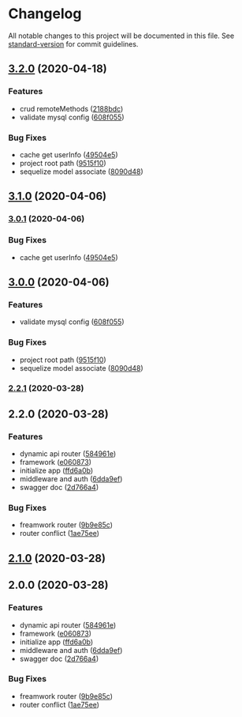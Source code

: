# Changelog

All notable changes to this project will be documented in this file. See [standard-version](https://github.com/conventional-changelog/standard-version) for commit guidelines.

## [3.2.0](https://github.com/AlfieriChou/koa-galen/compare/v2.1.0...v3.2.0) (2020-04-18)


### Features

* crud remoteMethods ([2188bdc](https://github.com/AlfieriChou/koa-galen/commit/2188bdc4a836433daa10586c0193dff52114a8d2))
* validate mysql config ([608f055](https://github.com/AlfieriChou/koa-galen/commit/608f055235b7ada172b1e46961b75c1603b81d4f))


### Bug Fixes

* cache get userInfo ([49504e5](https://github.com/AlfieriChou/koa-galen/commit/49504e585ffdbc6b863d734c05006b24c8a41710))
* project root path ([9515f10](https://github.com/AlfieriChou/koa-galen/commit/9515f103a204cddda9b642cb9c91a915fdb06964))
* sequelize model associate ([8090d48](https://github.com/AlfieriChou/koa-galen/commit/8090d48305b52b4bbb4c299b29c637cfeb903e61))

## [3.1.0](https://github.com/AlfieriChou/koa-galen/compare/v3.0.1...v3.1.0) (2020-04-06)

### [3.0.1](https://github.com/AlfieriChou/koa-galen/compare/v3.0.0...v3.0.1) (2020-04-06)


### Bug Fixes

* cache get userInfo ([49504e5](https://github.com/AlfieriChou/koa-galen/commit/49504e585ffdbc6b863d734c05006b24c8a41710))

## [3.0.0](https://github.com/AlfieriChou/koa-galen/compare/v2.2.1...v3.0.0) (2020-04-06)


### Features

* validate mysql config ([608f055](https://github.com/AlfieriChou/koa-galen/commit/608f055235b7ada172b1e46961b75c1603b81d4f))


### Bug Fixes

* project root path ([9515f10](https://github.com/AlfieriChou/koa-galen/commit/9515f103a204cddda9b642cb9c91a915fdb06964))
* sequelize model associate ([8090d48](https://github.com/AlfieriChou/koa-galen/commit/8090d48305b52b4bbb4c299b29c637cfeb903e61))

### [2.2.1](https://github.com/AlfieriChou/koa-galen/compare/v2.2.0...v2.2.1) (2020-03-28)

## 2.2.0 (2020-03-28)


### Features

* dynamic api router ([584961e](https://github.com/AlfieriChou/koa-galen/commit/584961e2e3c8051a2e454f43a66b568f597752db))
* framework ([e060873](https://github.com/AlfieriChou/koa-galen/commit/e060873573766761b3a468327ffa18cd614a6dd2))
* initialize app ([ffd6a0b](https://github.com/AlfieriChou/koa-galen/commit/ffd6a0bf0bd4412e2783ff2cf50d8d12166833ea))
* middleware and auth ([6dda9ef](https://github.com/AlfieriChou/koa-galen/commit/6dda9ef0bb5542338eb2079000c24efef5567cd7))
* swagger doc ([2d766a4](https://github.com/AlfieriChou/koa-galen/commit/2d766a4878bc79f32184b5f5b01d1992eb9d26bf))


### Bug Fixes

* freamwork router ([9b9e85c](https://github.com/AlfieriChou/koa-galen/commit/9b9e85c3e22b1795b552606c0431f3758edf7d9d))
* router conflict ([1ae75ee](https://github.com/AlfieriChou/koa-galen/commit/1ae75eeaf786059651cd551815cb50acecbce23b))

## [2.1.0](https://github.com/AlfieriChou/koa-galen/compare/v2.0.0...v2.1.0) (2020-03-28)

## 2.0.0 (2020-03-28)


### Features

* dynamic api router ([584961e](https://github.com/AlfieriChou/koa-galen/commit/584961e2e3c8051a2e454f43a66b568f597752db))
* framework ([e060873](https://github.com/AlfieriChou/koa-galen/commit/e060873573766761b3a468327ffa18cd614a6dd2))
* initialize app ([ffd6a0b](https://github.com/AlfieriChou/koa-galen/commit/ffd6a0bf0bd4412e2783ff2cf50d8d12166833ea))
* middleware and auth ([6dda9ef](https://github.com/AlfieriChou/koa-galen/commit/6dda9ef0bb5542338eb2079000c24efef5567cd7))
* swagger doc ([2d766a4](https://github.com/AlfieriChou/koa-galen/commit/2d766a4878bc79f32184b5f5b01d1992eb9d26bf))


### Bug Fixes

* freamwork router ([9b9e85c](https://github.com/AlfieriChou/koa-galen/commit/9b9e85c3e22b1795b552606c0431f3758edf7d9d))
* router conflict ([1ae75ee](https://github.com/AlfieriChou/koa-galen/commit/1ae75eeaf786059651cd551815cb50acecbce23b))
